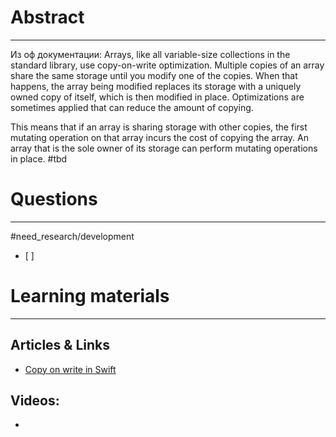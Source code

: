 # Abstract
---
Из оф документации:
Arrays, like all variable-size collections in the standard library, use copy-on-write optimization. Multiple copies of an array share the same storage until you modify one of the copies. When that happens, the array being modified replaces its storage with a uniquely owned copy of itself, which is then modified in place. Optimizations are sometimes applied that can reduce the amount of copying.

This means that if an array is sharing storage with other copies, the first mutating operation on that array incurs the cost of copying the array. An array that is the sole owner of its storage can perform mutating operations in place.
#tbd


# Questions
---
#need_research/development 
- [ ] 



# Learning materials
---
## Articles & Links
- [Copy on write in Swift](https://medium.com/@nitingeorge_39047/copy-on-write-in-swift-b44949436e4f)
## Videos:
- 